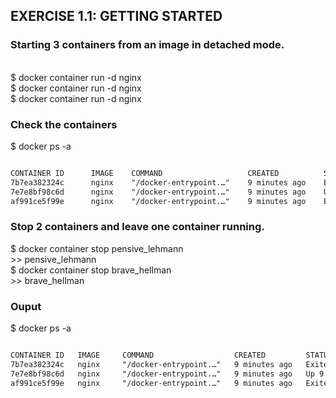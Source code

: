 ## EXERCISE 1.1: GETTING STARTED

### Starting 3 containers from an image in detached mode.
<br>$ docker container run -d nginx
<br>$ docker container run -d nginx
<br>$ docker container run -d nginx

### Check the containers
$ docker ps -a <br>
```markdown

CONTAINER ID      IMAGE    COMMAND                   CREATED          STATUS                       PORTS      NAMES                 
7b7ea382324c      nginx    "/docker-entrypoint.…"    9 minutes ago    Exited (0) 17 seconds ago                pensive_lehmann       
7e7e8bf98c6d      nginx    "/docker-entrypoint.…"    9 minutes ago    Up 9 minutes                 80/tcp      romantic_kowalevski   
af991ce5f99e      nginx    "/docker-entrypoint.…"    9 minutes ago    Exited (0) 4 seconds ago                 brave_hellman        
```


### Stop 2 containers and leave one container running.
$ docker container stop pensive_lehmann 
<br>>> pensive_lehmann
<br>$ docker container stop brave_hellman
<br>>> brave_hellman

### Ouput
$ docker ps -a <br>
```markdown

CONTAINER ID   IMAGE     COMMAND                  CREATED         STATUS                      PORTS     NAMES
7b7ea382324c   nginx     "/docker-entrypoint.…"   9 minutes ago   Exited (0) 17 seconds ago             pensive_lehmann
7e7e8bf98c6d   nginx     "/docker-entrypoint.…"   9 minutes ago   Up 9 minutes                80/tcp   romantic_kowalevski
af991ce5f99e   nginx     "/docker-entrypoint.…"   9 minutes ago   Exited (0) 4 seconds ago              brave_hellman        
```
